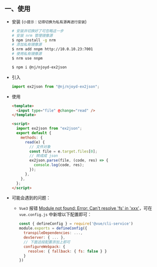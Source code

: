 ## 一、使用

- 安装 (`小提示：记得切换为私有源再进行安装`)

  ```sh
  # 安装并切换好了可忽略这一步
  # 安装 nrm 管理镜像源
  $ npm install -g nrm
  # 添加私有镜像源
  $ nrm add nnpm http://10.0.10.23:7001
  # 使用私有镜像源
  $ nrm use nnpm
  ```

  ```sh
  $ npm i @nj/njoyd-ex2json
  ```

- 引入

  ```js
  import ex2json from "@nj/njoyd-ex2json";
  ```

- 使用

  ```html
  <template>
    <input type="file" @change="read" />
  </template>

  <script>
    import ex2json from "ex2json";
    export default {
      methods: {
        read(e) {
          // 文件对象
          const file = e.target.files[0];
          // 转成成 json
          ex2json.parse(file, (code, res) => {
            console.log(code, res);
          });
        },
      },
    };
  </script>
  ```

- 可能会遇到的问题：

  - `Vue3` 报错 [Module not found: Error: Can't resolve 'fs' in 'xxx'](https://blog.csdn.net/CatchLight/article/details/133852779)，可在 `vue.config.js` 中新增以下配置即可：

    ```js
    const { defineConfig } = require('@vue/cli-service')
    module.exports = defineConfig({
      transpileDependencies: ...,
      devServer: { ... },
      // 下面这段配置添加上即可
      configureWebpack: {
        resolve: { fallback: { fs: false } }
      }
    })
    ```
